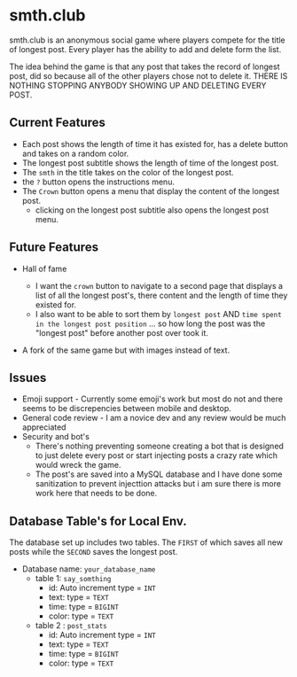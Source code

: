 # smth.club

smth.club is an anonymous social game where players compete for the title of longest post. Every player has the ability to add and delete form the list. 

The idea behind the game is that any post that takes the record of longest post, did so because all of the other players chose not to delete it. THERE IS NOTHING STOPPING ANYBODY SHOWING UP AND DELETING EVERY POST. 

## Current Features
* Each post shows the length of time it has existed for, has a delete button and takes on a random color. 
* The longest post subtitle shows the length of time of the longest post. 
* The `smth` in the title takes on the color of the longest post. 
* the `?` button opens the instructions menu.
* The `Crown` button opens a menu that display the content of the longest post. 
  * clicking on the longest post subtitle also opens the longest post menu. 

## Future Features
* Hall of fame 
  * I want the `crown` button to navigate to a second page that displays a list of all the longest post's, there content and the length of time they existed for.
  * I also want to be able to sort them by `longest post` AND `time spent in the longest post position` ... so how long the post was the "longest post" before another post over took it. 

* A fork of the same game but with images instead of text. 

## Issues 
* Emoji support - Currently some emoji's work but most do not and there seems to be discrepencies between mobile and desktop. 
* General code review - I am a novice dev and any review would be much appreciated 
* Security and bot's 
  * There's nothing preventing someone creating a bot that is designed to just delete every post or start injecting posts a crazy rate which would wreck the game. 
  * The post's are saved into a MySQL database and I have done some sanitization to prevent injecttion attacks but i am sure there is more work here that needs to be done. 

## Database Table's for Local Env. 
The database set up includes two tables. The `FIRST` of which saves all new posts while the `SECOND` saves the longest post. 
* Database name: `your_database_name`
  * table 1: `say_somthing`
    * id: Auto increment type = `INT`
    * text: type = `TEXT`
    * time: type = `BIGINT`
    * color: type = `TEXT`
  * table 2 : `post_stats`
    * id: Auto increment type = `INT`
    * text: type = `TEXT`
    * time: type = `BIGINT`
    * color: type = `TEXT`
